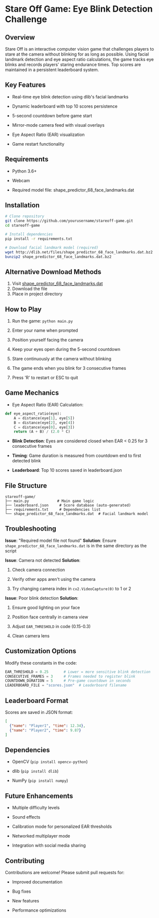 # Stare Off Game: Eye Blink Detection Challenge
## Overview
Stare Off is an interactive computer vision game that challenges players to stare at the camera without blinking for as long as possible. Using facial landmark detection and eye aspect ratio calculations, the game tracks eye blinks and records players' staring endurance times. Top scores are maintained in a persistent leaderboard system.

## Key Features
- Real-time eye blink detection using dlib's facial landmarks

- Dynamic leaderboard with top 10 scores persistence

- 5-second countdown before game start

- Mirror-mode camera feed with visual overlays

- Eye Aspect Ratio (EAR) visualization

- Game restart functionality

## Requirements
- Python 3.6+

- Webcam

- Required model file: shape_predictor_68_face_landmarks.dat

## Installation

```bash
# Clone repository
git clone https://github.com/yourusername/stareoff-game.git
cd stareoff-game

# Install dependencies
pip install -r requirements.txt

# Download facial landmark model (required)
wget http://dlib.net/files/shape_predictor_68_face_landmarks.dat.bz2
bunzip2 shape_predictor_68_face_landmarks.dat.bz2
```

## Alternative Download Methods
1. Visit [shape_predictor_68_face_landmarks.dat](https://github.com/ageitgey/face_recognition_models/blob/master/face_recognition_models/models/shape_predictor_68_face_landmarks.dat)
2. Download the file
3. Place in project directory

## How to Play
1. Run the game: ```python main.py```

2. Enter your name when prompted

3. Position yourself facing the camera

4. Keep your eyes open during the 5-second countdown

5. Stare continuously at the camera without blinking

6. The game ends when you blink for 3 consecutive frames

7. Press 'R' to restart or ESC to quit

## Game Mechanics
- Eye Aspect Ratio (EAR) Calculation:

```py
def eye_aspect_ratio(eye):
    A = distance(eye[1], eye[5])
    B = distance(eye[2], eye[4])
    C = distance(eye[0], eye[3])
    return (A + B) / (2.0 * C)
```
- **Blink Detection**: Eyes are considered closed when EAR < 0.25 for 3 consecutive frames

- **Timing**: Game duration is measured from countdown end to first detected blink

- **Leaderboard**: Top 10 scores saved in leaderboard.json

## File Structure
```
stareoff-game/
├── main.py             # Main game logic
├── leaderboard.json     # Score database (auto-generated)
├── requirements.txt     # Dependencies list
└── shape_predictor_68_face_landmarks.dat  # Facial landmark model
```
## Troubleshooting
**Issue**: "Required model file not found"
**Solution**: Ensure ```shape_predictor_68_face_landmarks.dat``` is in the same directory as the script

**Issue**: Camera not detected
**Solution**:

1. Check camera connection

2. Verify other apps aren't using the camera

3. Try changing camera index in ```cv2.VideoCapture(0)``` to 1 or 2

**Issue**: Poor blink detection
**Solution**:

1. Ensure good lighting on your face

2. Position face centrally in camera view

3. Adjust ```EAR_THRESHOLD``` in code (0.15-0.3)

4. Clean camera lens

## Customization Options
Modify these constants in the code:

```py
EAR_THRESHOLD = 0.25       # Lower = more sensitive blink detection
CONSECUTIVE_FRAMES = 3     # Frames needed to register blink
COUNTDOWN_DURATION = 5     # Pre-game countdown in seconds
LEADERBOARD_FILE = "scores.json"  # Leaderboard filename
```
## Leaderboard Format
Scores are saved in JSON format:

```json
[
  {"name": "Player1", "time": 12.34},
  {"name": "Player2", "time": 9.87}
]
```
## Dependencies
- OpenCV (```pip install opencv-python```)

- dlib (```pip install dlib```)

- NumPy (```pip install numpy```)

## Future Enhancements
- Multiple difficulty levels

- Sound effects

- Calibration mode for personalized EAR thresholds

- Networked multiplayer mode

- Integration with social media sharing

## Contributing
Contributions are welcome! Please submit pull requests for:

- Improved documentation

- Bug fixes

- New features

- Performance optimizations
